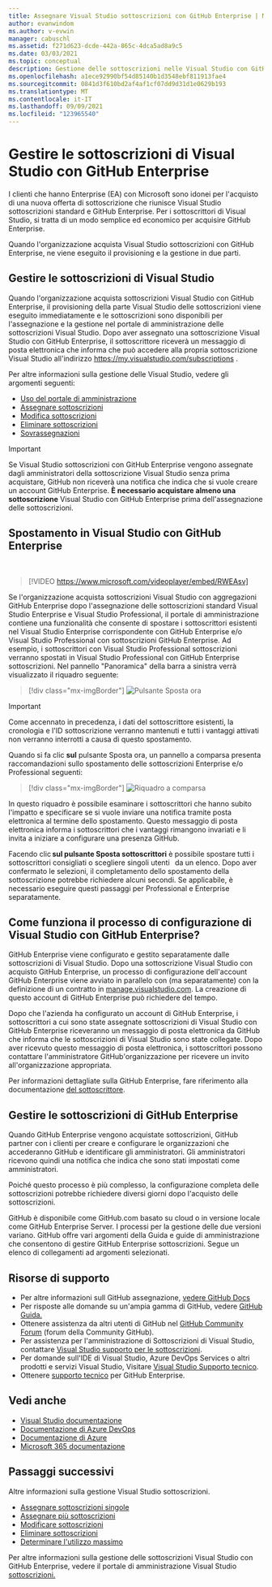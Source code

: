 ```yaml
---
title: Assegnare Visual Studio sottoscrizioni con GitHub Enterprise | Microsoft Docs
author: evanwindom
ms.author: v-evwin
manager: cabuschl
ms.assetid: f271d623-dcde-442a-865c-4dca5ad8a9c5
ms.date: 03/03/2021
ms.topic: conceptual
description: Gestione delle sottoscrizioni nelle Visual Studio con GitHub Enterprise
ms.openlocfilehash: a1ece92990bf54d85140b1d3548ebf811913fae4
ms.sourcegitcommit: 0841d3f610bd2af4af1cf07dd9d31d1e0629b193
ms.translationtype: MT
ms.contentlocale: it-IT
ms.lasthandoff: 09/09/2021
ms.locfileid: "123965540"
---
```

# <a name="manage-visual-studio-subscriptions-with-github-enterprise"></a>Gestire le sottoscrizioni di Visual Studio con GitHub Enterprise
I clienti che hanno Enterprise (EA) con Microsoft sono idonei per l'acquisto di una nuova offerta di sottoscrizione che riunisce Visual Studio sottoscrizioni standard e GitHub Enterprise. Per i sottoscrittori di Visual Studio, si tratta di un modo semplice ed economico per acquisire GitHub Enterprise. 

Quando l'organizzazione acquista Visual Studio sottoscrizioni con GitHub Enterprise, ne viene eseguito il provisioning e la gestione in due parti.

## <a name="manage-visual-studio-subscriptions"></a>Gestire le sottoscrizioni di Visual Studio
Quando l'organizzazione acquista sottoscrizioni Visual Studio con GitHub Enterprise, il provisioning della parte Visual Studio delle sottoscrizioni viene eseguito immediatamente e le sottoscrizioni sono [](https://manage.visualstudio.com) disponibili per l'assegnazione e la gestione nel portale di amministrazione delle sottoscrizioni Visual Studio. Dopo aver assegnato una sottoscrizione Visual Studio con GitHub Enterprise, il sottoscrittore riceverà un messaggio di posta elettronica che informa che può accedere alla propria sottoscrizione Visual Studio all'indirizzo <https://my.visualstudio.com/subscriptions> .

Per altre informazioni sulla gestione delle Visual Studio, vedere gli argomenti seguenti:
- [Uso del portale di amministrazione](using-admin-portal.md)
- [Assegnare sottoscrizioni](assign-license.md)
- [Modifica sottoscrizioni](edit-license.md)
- [Eliminare sottoscrizioni](delete-license.md)
- [Sovrassegnazioni](handle-overclaimed-license.md)

> [!Important]
> Se Visual Studio sottoscrizioni con GitHub Enterprise vengono assegnate dagli amministratori della sottoscrizione Visual Studio senza prima acquistare, GitHub non riceverà una notifica che indica che si vuole creare un account GitHub Enterprise.  **È necessario acquistare almeno una sottoscrizione** Visual Studio con GitHub Enterprise prima dell'assegnazione delle sottoscrizioni.

## <a name="moving-to-visual-studio-with-github-enterprise"></a>Spostamento in Visual Studio con GitHub Enterprise
</br>

> [!VIDEO https://www.microsoft.com/videoplayer/embed/RWEAsv]

Se l'organizzazione acquista sottoscrizioni Visual Studio con aggregazioni GitHub Enterprise dopo l'assegnazione delle sottoscrizioni standard Visual Studio Enterprise e Visual Studio Professional, il portale di amministrazione contiene una funzionalità che consente di spostare i sottoscrittori esistenti nel Visual Studio Enterprise corrispondente con GitHub Enterprise e/o Visual Studio Professional con sottoscrizioni GitHub Enterprise.  Ad esempio, i sottoscrittori con Visual Studio Professional sottoscrizioni verranno spostati in Visual Studio Professional con GitHub Enterprise sottoscrizioni. Nel pannello "Panoramica" della barra a sinistra verrà visualizzato il riquadro seguente:

   > [!div class="mx-imgBorder"]
   > ![Pulsante Sposta ora](_img/assign-github/move-now.png "Fare clic su &quot;Sposta ora&quot; per aggiornare le sottoscrizioni Visual Studio con GitHub Enterprise sottoscrizioni")

> [!IMPORTANT]
> Come accennato in precedenza, i dati del sottoscrittore esistenti, la cronologia e l'ID sottoscrizione verranno mantenuti e tutti i vantaggi attivati non verranno interrotti a causa di questo spostamento.  


Quando si fa clic **sul** pulsante Sposta ora, un pannello a comparsa presenta raccomandazioni sullo spostamento delle sottoscrizioni Enterprise e/o Professional seguenti:

   > [!div class="mx-imgBorder"]
   > ![Riquadro a comparsa](_img/assign-github/fly-out.png)

In questo riquadro è possibile esaminare i sottoscrittori che hanno subito l'impatto e specificare se si vuole inviare una notifica tramite posta elettronica al termine dello spostamento.  Questo messaggio di posta elettronica informa i sottoscrittori che i vantaggi rimangono invariati e li invita a iniziare a configurare una presenza GitHub.  

Facendo clic **sul pulsante Sposta sottoscrittori** è possibile spostare tutti i sottoscrittori consigliati o scegliere singoli utenti   da un elenco.  Dopo aver confermato le selezioni, il completamento dello spostamento della sottoscrizione potrebbe richiedere alcuni secondi. Se applicabile, è necessario eseguire questi passaggi per Professional e Enterprise separatamente.  

## <a name="what-is-the-visual-studio-with-github-enterprise-setup-process"></a>Come funziona il processo di configurazione di Visual Studio con GitHub Enterprise?
GitHub Enterprise viene configurato e gestito separatamente dalle sottoscrizioni di Visual Studio. Dopo una sottoscrizione Visual Studio con acquisto GitHub Enterprise, un processo di configurazione dell'account GitHub Enterprise viene avviato in parallelo con (ma separatamente) con la definizione di un contratto in [manage.visualstudio.com](https://manage.visualstudio.com). La creazione di questo account di GitHub Enterprise può richiedere del tempo. 

Dopo che l'azienda ha configurato un account di GitHub Enterprise, i sottoscrittori a cui sono state assegnate sottoscrizioni di Visual Studio con GitHub Enterprise riceveranno un messaggio di posta elettronica da GitHub che informa che le sottoscrizioni di Visual Studio sono state collegate. Dopo aver ricevuto questo messaggio di posta elettronica, i sottoscrittori possono contattare l'amministratore GitHub'organizzazione per ricevere un invito all'organizzazione appropriata.

Per informazioni dettagliate sulla GitHub Enterprise, fare riferimento alla documentazione [del sottoscrittore](access-github.md).   

## <a name="manage-github-enterprise-subscriptions"></a>Gestire le sottoscrizioni di GitHub Enterprise
Quando GitHub Enterprise vengono acquistate sottoscrizioni, GitHub partner con i clienti per creare e configurare le organizzazioni che accederanno GitHub e identificare gli amministratori.  Gli amministratori ricevono quindi una notifica che indica che sono stati impostati come amministratori.  

Poiché questo processo è più complesso, la configurazione completa delle sottoscrizioni potrebbe richiedere diversi giorni dopo l'acquisto delle sottoscrizioni.

GitHub è disponibile come GitHub.com basato su cloud o in versione locale come GitHub Enterprise Server.  I processi per la gestione delle due versioni variano.  GitHub offre vari argomenti della Guida e guide di amministrazione che consentono di gestire GitHub Enterprise sottoscrizioni.  Segue un elenco di collegamenti ad argomenti selezionati.  

## <a name="support-resources"></a>Risorse di supporto
- Per altre informazioni sull GitHub assegnazione, [vedere GitHub Docs](https://docs.github.com/en/github/setting-up-and-managing-your-enterprise-account/managing-licenses-for-the-github-enterprise-and-visual-studio-bundle)
- Per risposte alle domande su un'ampia gamma di GitHub, vedere [GitHub Guida.](https://help.github.com/en)
- Ottenere assistenza da altri utenti di GitHub nel [GitHub Community Forum](https://github.community/) (forum della Community GitHub).
- Per assistenza per l'amministrazione di Sottoscrizioni di Visual Studio, contattare [Visual Studio supporto per le sottoscrizioni](https://aka.ms/vsadminhelp).
- Per domande sull'IDE di Visual Studio, Azure DevOps Services o altri prodotti e servizi Visual Studio,  Visitare [Visual Studio Supporto tecnico](https://visualstudio.microsoft.com/support/).
- Ottenere [supporto tecnico](https://support.microsoft.com/supportforbusiness/productselection?sapId=b77fe80f-5417-80bd-4b2a-275cf0018c24) per GitHub Enterprise.   

## <a name="see-also"></a>Vedi anche
- [Visual Studio documentazione](/visualstudio/)
- [Documentazione di Azure DevOps](/azure/devops/)
- [Documentazione di Azure](/azure/)
- [Microsoft 365 documentazione](/microsoft-365/)

## <a name="next-steps"></a>Passaggi successivi
Altre informazioni sulla gestione Visual Studio sottoscrizioni.
- [Assegnare sottoscrizioni singole](assign-license.md)
- [Assegnare più sottoscrizioni](assign-license-bulk.md)
- [Modificare sottoscrizioni](edit-license.md)
- [Eliminare sottoscrizioni](delete-license.md)
- [Determinare l'utilizzo massimo](maximum-usage.md)

Per altre informazioni sulla gestione delle sottoscrizioni Visual Studio con GitHub Enterprise, vedere il portale di amministrazione Visual Studio [sottoscrizioni.](https://visualstudio.microsoft.com/subscriptions-administration/)